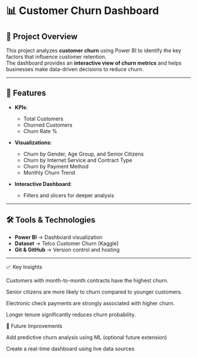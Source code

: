# 📊 Customer Churn Dashboard

## 📌 Project Overview  
This project analyzes **customer churn** using Power BI to identify the key factors that influence customer retention.  
The dashboard provides an **interactive view of churn metrics** and helps businesses make data-driven decisions to reduce churn.

---

## 🚀 Features  
- **KPIs**:  
  - Total Customers  
  - Churned Customers  
  - Churn Rate %  

- **Visualizations**:  
  - Churn by Gender, Age Group, and Senior Citizens  
  - Churn by Internet Service and Contract Type  
  - Churn by Payment Method  
  - Monthly Churn Trend  

- **Interactive Dashboard**:  
  - Filters and slicers for deeper analysis  

---

## 🛠️ Tools & Technologies  
- **Power BI** → Dashboard visualization  
- **Dataset** → Telco Customer Churn (Kaggle)  
- **Git & GitHub** → Version control and hosting  

---

📈 Key Insights

Customers with month-to-month contracts have the highest churn.

Senior citizens are more likely to churn compared to younger customers.

Electronic check payments are strongly associated with higher churn.

Longer tenure significantly reduces churn probability.

🔮 Future Improvements

Add predictive churn analysis using ML (optional future extension)

Create a real-time dashboard using live data sources

